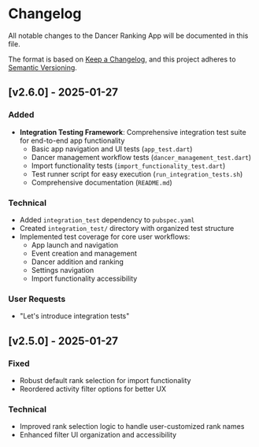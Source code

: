 # Changelog

All notable changes to the Dancer Ranking App will be documented in this file.

The format is based on [Keep a Changelog](https://keepachangelog.com/en/1.0.0/),
and this project adheres to [Semantic Versioning](https://semver.org/spec/v2.0.0.html).

## [v2.6.0] - 2025-01-27

### Added
- **Integration Testing Framework**: Comprehensive integration test suite for end-to-end app functionality
  - Basic app navigation and UI tests (`app_test.dart`)
  - Dancer management workflow tests (`dancer_management_test.dart`)
  - Import functionality tests (`import_functionality_test.dart`)
  - Test runner script for easy execution (`run_integration_tests.sh`)
  - Comprehensive documentation (`README.md`)

### Technical
- Added `integration_test` dependency to `pubspec.yaml`
- Created `integration_test/` directory with organized test structure
- Implemented test coverage for core user workflows:
  - App launch and navigation
  - Event creation and management
  - Dancer addition and ranking
  - Settings navigation
  - Import functionality accessibility

### User Requests
- "Let's introduce integration tests"

## [v2.5.0] - 2025-01-27

### Fixed
- Robust default rank selection for import functionality
- Reordered activity filter options for better UX

### Technical
- Improved rank selection logic to handle user-customized rank names
- Enhanced filter UI organization and accessibility 